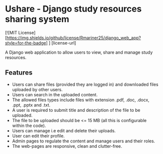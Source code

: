 # Ushare - Django study resources sharing system
[![MIT License] [https://img.shields.io/github/license/Rmariner25/django_web_app?style=for-the-badge] ] [license-url]

A Django web application to allow users to view, share and manage study resources. 

<h2>Features</h2>

* Users can share files (provided they are logged in) and downloaded files uploaded by other users.
* Users can search in the uploaded content.
* The allowed files types include files with extension .pdf, .doc, .docx, .ppt, .pptx and .txt.
* A user is required to submit title and description of the file to be uploaded.
* The file to be uploaded should be <= 15 MB (all this is configurable within the code).
* Users can manage i.e edit and delete their uploads.
* User can edit their profile.
* Admin pages to regulate the content and manage users and their roles.
* The web-pages are responsive, clean and clutter-free.
  
